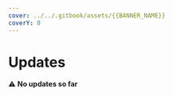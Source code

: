 ```yaml
---
cover: ../../.gitbook/assets/{{BANNER_NAME}}
coverY: 0
---
```


# Updates

⚠️ **No updates so far**

